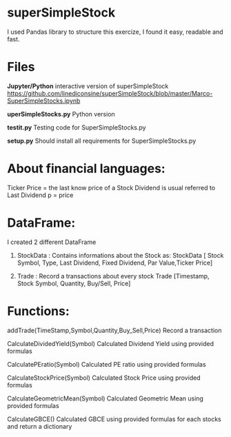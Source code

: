 # superSimpleStock

I used Pandas library to structure this exercize,
I found it easy, readable and fast.

# Files


__Jupyter/Python__
interactive version of superSimpleStock
https://github.com/linediconsine/superSimpleStock/blob/master/Marco-SuperSimpleStocks.ipynb

__uperSimpleStocks.py__
Python version

__testit.py__
Testing code for SuperSimpleStocks.py

__setup.py__ 
Should install all requirements for SuperSimpleStocks.py

# About financial languages:
Ticker Price = the last know price of a Stock
Dividend is usual referred to Last Dividend
p = price

# DataFrame:

I created 2 different DataFrame

1) StockData : Contains informations about the Stock as:
StockData [ Stock Symbol, Type, Last Dividend, Fixed Dividend, Par Value,Ticker Price]

2) Trade : Record a transactions about every stock
Trade  [Timestamp, Stock Symbol, Quantity, Buy/Sell, Price]

# Functions:

addTrade(TimeStamp,Symbol,Quantity,Buy_Sell,Price)
Record a transaction

CalculateDividedYield(Symbol)
Calculated Dividend Yield using provided formulas

CalculatePEratio(Symbol)
Calculated PE ratio using provided formulas

CalculateStockPrice(Symbol)
Calculated Stock Price using provided formulas

CalculateGeometricMean(Symbol)
Calculated Geometric Mean using provided formulas

CalculateGBCE()
Calculated GBCE using provided formulas for each stocks and return a dictionary
